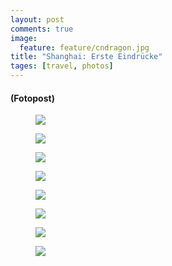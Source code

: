 ```yaml
---
layout: post
comments: true
image: 
  feature: feature/cndragon.jpg
title: "Shanghai: Erste Eindrücke"
tages: [travel, photos]
---
```


#### (Fotopost)

<figure>
	<a href="{{ site.url }}/images/p/2012_china/1eindruck/P9200299.jpg"><img src="{{ site.url }}/images/p/2012_china/1eindruck/P9200299_tn.jpg"></a>
	<figcaption></figcaption>
</figure>
<figure>
	<a href="{{ site.url }}/images/p/2012_china/1eindruck/P9200309.jpg"><img src="{{ site.url }}/images/p/2012_china/1eindruck/P9200309_tn.jpg"></a>
	<figcaption></figcaption>
</figure>
<figure>
	<a href="{{ site.url }}/images/p/2012_china/1eindruck/P9200315.jpg"><img src="{{ site.url }}/images/p/2012_china/1eindruck/P9200315_tn.jpg"></a>
	<figcaption></figcaption>
</figure>
<figure>
	<a href="{{ site.url }}/images/p/2012_china/1eindruck/P9220320.jpg"><img src="{{ site.url }}/images/p/2012_china/1eindruck/P9220320_tn.jpg"></a>
	<figcaption></figcaption>
</figure>
<figure>
	<a href="{{ site.url }}/images/p/2012_china/1eindruck/P9220342.jpg"><img src="{{ site.url }}/images/p/2012_china/1eindruck/P9220342_tn.jpg"></a>
	<figcaption></figcaption>
</figure>
<figure>
	<a href="{{ site.url }}/images/p/2012_china/1eindruck/P9220394.jpg"><img src="{{ site.url }}/images/p/2012_china/1eindruck/P9220394_tn.jpg"></a>
	<figcaption></figcaption>
</figure>
<figure>
	<a href="{{ site.url }}/images/p/2012_china/1eindruck/P9220413.jpg"><img src="{{ site.url }}/images/p/2012_china/1eindruck/P9220413_tn.jpg"></a>
	<figcaption></figcaption>
</figure>
<figure>
	<a href="{{ site.url }}/images/p/2012_china/1eindruck/P9220426.jpg"><img src="{{ site.url }}/images/p/2012_china/1eindruck/P9220426_tn.jpg"></a>
	<figcaption></figcaption>
</figure>
